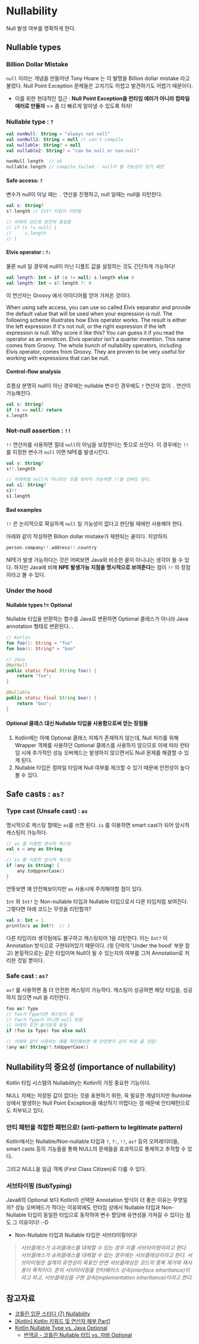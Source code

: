 Nullability
====

Null 발생 여부를 명확하게 한다.

## Nullable types

### Billion Dollar Mistake

`null` 이라는 개념을 만들어낸 Tony Hoare 는 이 발명을 Billion dollar mistake 라고 불렀다. Null Point Exception 문제들은 고치기도 어렵고 발견하기도 어렵기 때문이다.

* 이를 위한 현대적인 접근 : **Null Point Exception을 런타임 에러가 아니라 컴파일 에러로 만들자** => 좀 더 빠르게 알아낼 수 있도록 하자!

### Nullable type : `?`

```kotlin
val nonNull: String = "always not null"
val nonNull2: String = null // can't compile
val nullable: String? = null
val nullable2: String? = "can be null or non-null"

nonNull.length	// ok
nullable.length	// compile failed - null이 될 가능성이 있기 때문
```

#### Safe access: `?`

변수가 null이 아닐 때는 `.` 연산을 진행하고, null 일때는 null을 리턴한다.

```kotlin
val s: String?
s?.length // Int? 타입이 리턴됨

// 아래의 코드와 완전히 동일함
// if (s != null) {
//     s.length
// }
```

#### Elvis operator : `?:`

물론 null 일 경우에 null이 아닌 디폴트 값을 설정하는 것도 간단하게 가능하다!

```kotlin
val length: Int = if (s != null) s.length else 0
val length: Int = s?.length ?: 0
```

이 연산자는 Groovy 에서 아이디어를 얻어 가져온 것이다.

When using safe access, you can use so called Elvis separator and provide the default value that will be used when your expression is null. The following scheme illustrates how Elvis operator works. The result is either the left expression if it's not null, or the right expression if the left expression is null. Why score it like this? You can guess it if you read the operator as an emoticon. Elvis operator isn't a quarter invention. This name comes from Groovy. The whole bunch of nullability operators, including Elvis operator, comes from Groovy. They are proven to be very useful for working with expressions that can be null.

#### Control-flow analysis

흐름상 분명히 null이 아닌 경우에는 nullable 변수인 경우에도 `?` 연산자 없이 `.` 연산이 가능해진다.

```kotlin
val s: String?
if (s == null) return
s.length
```


### Not-null assertion : `!!`

`!!` 연산자를 사용하면 절대 `null`이 아님을 보장한다는 뜻으로 쓰인다. 이 경우에는 `!!` 를 지정한 변수가 `null` 이면 NPE를 발생시킨다.

```kotlin
val s: String?
s!!.lenghth

// 아래처럼 null이 아니라는 흐름 파악이 가능하면 !!를 안써도 된다.
val s1: String?
s1!!
s1.length
```

#### Bad examples

`!!` 은 논리적으로 확실하게 `null` 일 가능성이 없다고 판단될 때에만 사용해야 한다. 

아래와 같이 작성하면 Billion dollar mistake가 재현되는 꼴이다. 지양하자.

```kotlin
person.company!!.address!!.country
```

NPE가 발생 가능하다는 것은 어찌보면 Java와 비슷한 꼴이 아니냐는 생각이 들 수 있다. 하지만 Java에 비해 **NPE 발생가능 지점을 명시적으로 보여준다**는 점이 `!!` 의 장점이라고 볼 수 있다.

### Under the hood

#### Nullable types != Optional

Nullable 타입을 반환하는 함수를 Java로 변환하면 Optional 클래스가 아니라 Java annotation 형태로 변환된다. .

```kotlin
// Kotlin
fun foo(): String = "foo"
fun boo(): String? = "boo"
```

```java
// Java
@NotNull
public static final String foo() {
    return "foo";
}

@Nullable
public static final String boo() {
    return "boo";
}
```

#### Optional 클래스 대신 Nullable 타입을 사용함으로써 얻는 장점들

1. Kotlin에는 아예 Optional 클래스 자체가 존재하지 않는데, Null 처리를 위해 Wrapper 객체를 사용하던 Optional 클래스를 사용하지 않으므로 이에 따라 런타임 시에 추가적인 성능 오버헤드는 발생하지 않으면서도 Null 문제를 해결할 수 있게 된다.
2. Nullable 타입은 컴파일 타임에 Null 여부를 체크할 수 있기 때문에 안전성이 높다 볼 수 있다.

## Safe casts : `as?`

### Type cast (Unsafe cast) : `as`

명시적으로 캐스팅 할때는 `as`를 쓰면 된다. `is` 를 이용하면 smart cast가 되어 암시적 캐스팅이 가능하다.

```kotlin
// as 를 이용한 명시적 캐스팅
val s = any as String

// is 를 이용한 암시적 캐스팅
if (any is String) {
    any.toUppserCase()
}
```

언뜻보면 꽤 안전해보이지만 `as` 사용시에 주의해야할 점이 있다.

`Int` 와 `Int?` 는 Non-nullable 타입과 Nullable 타입으로서 다른 타입처럼 보여진다. 그렇다면 아래 코드는 무엇을 리턴할까?

```kotlin
val s: Int = 1
println(s as Int?)	// 1
```

다른 타입이라 생각됨에도 불구하고 캐스팅되어 1을 리턴한다. 이는 `Int?` 이 Annotation 방식으로 구현되어있기 때문이다. (윗 단락의 'Under the hood' 부분 참고) 본질적으로는 같은 타입이며 Null이 될 수 있는지의 여부를 그저 Annotation로 처리한 것일 뿐이다.

### Safe cast : `as?`

`as?` 를 사용하면 좀 더 안전한 캐스팅이 가능하다. 캐스팅이 성공하면 해당 타입을, 성공하지 않으면 null 을 리턴한다.

```kotlin
foo as? Type
// foo가 Type이면 캐스팅이 됨
// foo가 Type이 아니면 null 반환
// 아래의 조건 분기문과 동일
if (foo is Type) foo else null

// 아래와 같이 사용하는 예를 확인해보면 왜 안전한지 감이 바로 올 것임!
(any as? String)?.toUpperCase()
```

## Nullability의 중요성 (importance of nullability)

Kotlin 타입 시스템의 Nullability는 Kotlin의 가장 중요한 기능이다.

NULL 자체는 저장된 값이 없다는 것을 표현하기 위한, 꼭 필요한 개념이지만 Runtime 상에서 발생하는 Null Point Exception을 예상하기 어렵다는 점 때문에 안티패턴으로도 치부되고 있다.

### 안티 패턴을 적합한 패턴으로! (anti-pattern to legitimate pattern)

Kotlin에서는 Nullable/Non-nullable 타입과 `?`, `?:`, `!!`, `as?` 등의 오퍼레이터들, smart casts 등의 기능들을 통해 NULL의 문제들을 효과적으로 통제하고 추적할 수 있다. 

그리고 NULL을 일급 객체 (First Class Citizen)로 다룰 수 있다.

### 서브타이핑 (SubTyping)

Java8의 Optional 보다 Kotlin이 선택한 Annotation 방식이 더 좋은 이유는 무엇일까? 성능 오버헤드가 적다는 이유외에도 런타임 상에서 Nullable 타입과 Non-Nullable 타입이 동일한 타입으로 동작하여 변수 할당에 유연성을 가져갈 수 있다는 점도 그 이유이다! :-D

* Non-Nullable 타입과 Nullable 타입은 서브타이핑이다!

> *서브클래스가 슈퍼클래스를 대체할 수 있는 경우 이를 서브타이핑이라고 한다. 서브클래스가 슈퍼클래스를 대체할 수 없는 경우에는 서브클래싱이라고 한다. 서브타이핑은 설계의 유연성이 목표인 반면 서브클래싱은 코드의 중복 제거와 재사용이 목적이다. 흔히 서브타이핑을 인터페이스 상속(interface inheritance)이라고 하고, 서브클래싱을 구현 상속(implementation inheritance)이라고 한다.*



## 참고자료

* [코틀린 입문 스터디 (7) Nullability](<https://medium.com/@kbm1378/%EC%BD%94%ED%8B%80%EB%A6%B0-%EC%9E%85%EB%AC%B8-%EC%8A%A4%ED%84%B0%EB%94%94-7-nullability-77d92220aad2>)
* [[Kotlin] Kotlin 키워드 및 연산자 해부 Part1](<https://medium.com/@joongwon/kotlin-kotlin-%ED%82%A4%EC%9B%8C%EB%93%9C-%EB%B0%8F-%EC%97%B0%EC%82%B0%EC%9E%90-%ED%95%B4%EB%B6%80-1-hard-keywords-3062f5fe2d11>)
* [Kotlin Nullable Type vs. Java Optional](<https://medium.com/@fatihcoskun/kotlin-nullable-types-vs-java-optional-988c50853692>)
  * [번역글 - 코틀린 Nullable 타입 vs. 자바 Optional](<https://medium.com/@limgyumin/%EC%BD%94%ED%8B%80%EB%A6%B0-nullable-%ED%83%80%EC%9E%85-vs-%EC%9E%90%EB%B0%94-optional-e698adc6d617>)